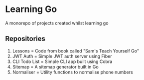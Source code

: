 # Learning Go

A monorepo of projects created whilst learning go

## Repositories

1. Lessons = Code from book called "Sam's Teach Yourself Go"
2. JWT Auth = Simple JWT auth server using Fiber
3. CLI Todo List = Simple CLI app built using Cobra
4. Sitemap = A sitemap generator built in Go
5. Normaliser = Utility functions to normalise phone numbers
